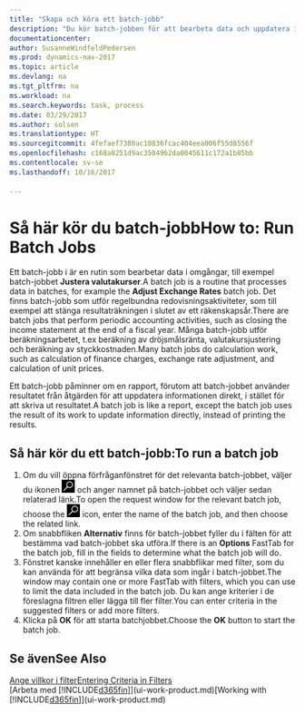 ```yaml
---
title: "Skapa och köra ett batch-jobb"
description: "Du kör batch-jobben för att bearbeta data och uppdatera information, till exempel, att göra regelbundna redovisningsaktiviteter eller för att utföra beräkningar."
documentationcenter: 
author: SusanneWindfeldPedersen
ms.prod: dynamics-nav-2017
ms.topic: article
ms.devlang: na
ms.tgt_pltfrm: na
ms.workload: na
ms.search.keywords: task, process
ms.date: 03/29/2017
ms.author: solsen
ms.translationtype: HT
ms.sourcegitcommit: 4fefaef7380ac10836fcac404eea006f55d8556f
ms.openlocfilehash: c168a0251d9ac3504962da0045611c172a1b85bb
ms.contentlocale: sv-se
ms.lasthandoff: 10/16/2017

---
```

# <a name="how-to-run-batch-jobs"></a><span data-ttu-id="375b1-103">Så här kör du batch-jobb</span><span class="sxs-lookup"><span data-stu-id="375b1-103">How to: Run Batch Jobs</span></span>
<span data-ttu-id="375b1-104">Ett batch-jobb i är en rutin som bearbetar data i omgångar, till exempel batch-jobbet **Justera valutakurser**.</span><span class="sxs-lookup"><span data-stu-id="375b1-104">A batch job is a routine that processes data in batches, for example the **Adjust Exchange Rates** batch job.</span></span> <span data-ttu-id="375b1-105">Det finns batch-jobb som utför regelbundna redovisningsaktiviteter, som till exempel att stänga resultaträkningen i slutet av ett räkenskapsår.</span><span class="sxs-lookup"><span data-stu-id="375b1-105">There are batch jobs that perform periodic accounting activities, such as closing the income statement at the end of a fiscal year.</span></span> <span data-ttu-id="375b1-106">Många batch-jobb utför beräkningsarbetet, t.ex beräkning av dröjsmålsränta, valutakursjustering och beräkning av styckkostnaden.</span><span class="sxs-lookup"><span data-stu-id="375b1-106">Many batch jobs do calculation work, such as calculation of finance charges, exchange rate adjustment, and calculation of unit prices.</span></span>

<span data-ttu-id="375b1-107">Ett batch-jobb påminner om en rapport, förutom att batch-jobbet använder resultatet från åtgärden för att uppdatera informationen direkt, i stället för att skriva ut resultatet.</span><span class="sxs-lookup"><span data-stu-id="375b1-107">A batch job is like a report, except the batch job uses the result of its work to update information directly, instead of printing the results.</span></span>

## <a name="to-run-a-batch-job"></a><span data-ttu-id="375b1-108">Så här kör du ett batch-jobb:</span><span class="sxs-lookup"><span data-stu-id="375b1-108">To run a batch job</span></span>
1. <span data-ttu-id="375b1-109">Om du vill öppna förfråganfönstret för det relevanta batch-jobbet, väljer du ikonen ![Sök efter sida eller rapport](media/ui-search/search_small.png "ikonen Sök efter sida eller rapport") och anger namnet på batch-jobbet och väljer sedan relaterad länk.</span><span class="sxs-lookup"><span data-stu-id="375b1-109">To open the request window for the relevant batch job, choose the ![Search for Page or Report](media/ui-search/search_small.png "Search for Page or Report icon") icon, enter the name of the batch job, and then choose the related link.</span></span>
2. <span data-ttu-id="375b1-110">Om snabbfliken **Alternativ** finns för batch-jobbet fyller du i fälten för att bestämma vad batch-jobbet ska utföra.</span><span class="sxs-lookup"><span data-stu-id="375b1-110">If there is an **Options** FastTab for the batch job, fill in the fields to determine what the batch job will do.</span></span>
3. <span data-ttu-id="375b1-111">Fönstret kanske innehåller en eller flera snabbflikar med filter, som du kan använda för att begränsa vilka data som ingår i batch-jobbet.</span><span class="sxs-lookup"><span data-stu-id="375b1-111">The window may contain one or more FastTab with filters, which you can use to limit the data included in the batch job.</span></span> <span data-ttu-id="375b1-112">Du kan ange kriterier i de föreslagna filtren eller lägga till fler filter.</span><span class="sxs-lookup"><span data-stu-id="375b1-112">You can enter criteria in the suggested filters or add more filters.</span></span>
4. <span data-ttu-id="375b1-113">Klicka på **OK** för att starta batchjobbet.</span><span class="sxs-lookup"><span data-stu-id="375b1-113">Choose the **OK** button to start the batch job.</span></span>

## <a name="see-also"></a><span data-ttu-id="375b1-114">Se även</span><span class="sxs-lookup"><span data-stu-id="375b1-114">See Also</span></span>
[<span data-ttu-id="375b1-115">Ange villkor i filter</span><span class="sxs-lookup"><span data-stu-id="375b1-115">Entering Criteria in Filters</span></span>](ui-enter-criteria-filters.md)  
<span data-ttu-id="375b1-116">[Arbeta med [!INCLUDE[d365fin](includes/d365fin_md.md)]](ui-work-product.md)</span><span class="sxs-lookup"><span data-stu-id="375b1-116">[Working with [!INCLUDE[d365fin](includes/d365fin_md.md)]](ui-work-product.md)</span></span>


